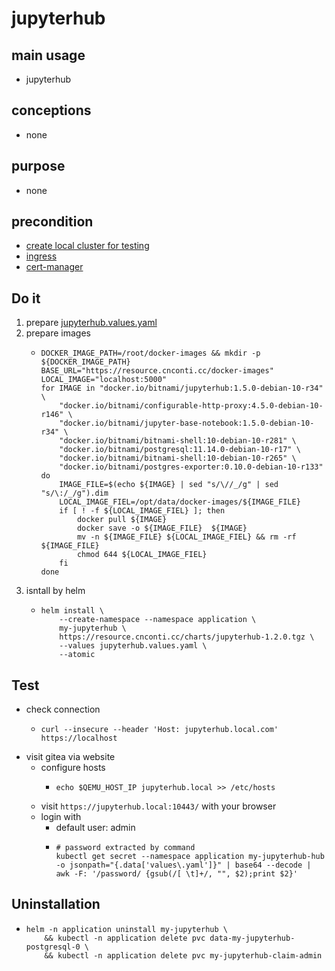 # jupyterhub

## main usage
* jupyterhub

## conceptions
* none

## purpose
* none

## precondition
* [create local cluster for testing](../create.local.cluster.with.kind.md)
* [ingress](../basic/ingress.nginx.md)
* [cert-manager](../basic/cert.manager.md)

## Do it
1. prepare [jupyterhub.values.yaml](resources/jupyterhub.values.uaml)
2. prepare images
    * ```shell
      DOCKER_IMAGE_PATH=/root/docker-images && mkdir -p ${DOCKER_IMAGE_PATH}
      BASE_URL="https://resource.cnconti.cc/docker-images"
      LOCAL_IMAGE="localhost:5000"
      for IMAGE in "docker.io/bitnami/jupyterhub:1.5.0-debian-10-r34" \
          "docker.io/bitnami/configurable-http-proxy:4.5.0-debian-10-r146" \
          "docker.io/bitnami/jupyter-base-notebook:1.5.0-debian-10-r34" \
          "docker.io/bitnami/bitnami-shell:10-debian-10-r281" \
          "docker.io/bitnami/postgresql:11.14.0-debian-10-r17" \
          "docker.io/bitnami/bitnami-shell:10-debian-10-r265" \
          "docker.io/bitnami/postgres-exporter:0.10.0-debian-10-r133"
      do
          IMAGE_FILE=$(echo ${IMAGE} | sed "s/\//_/g" | sed "s/\:/_/g").dim
          LOCAL_IMAGE_FIEL=/opt/data/docker-images/${IMAGE_FILE}
          if [ ! -f ${LOCAL_IMAGE_FIEL} ]; then
              docker pull ${IMAGE}
              docker save -o ${IMAGE_FILE}  ${IMAGE}
              mv -n ${IMAGE_FILE} ${LOCAL_IMAGE_FIEL} && rm -rf ${IMAGE_FILE}
              chmod 644 ${LOCAL_IMAGE_FIEL}
          fi
      done 
      ```
3. isntall by helm
    * ```shell
      helm install \
          --create-namespace --namespace application \
          my-jupyterhub \
          https://resource.cnconti.cc/charts/jupyterhub-1.2.0.tgz \
          --values jupyterhub.values.yaml \
          --atomic
      ```

## Test

* check connection
  * ```shell
    curl --insecure --header 'Host: jupyterhub.local.com' https://localhost
    ```
* visit gitea via website
   - configure hosts
     - ```shell
       echo $QEMU_HOST_IP jupyterhub.local >> /etc/hosts
       ```
   - visit `https://jupyterhub.local:10443/` with your browser
   - login with
     - default user: admin
     * ```shell
       # password extracted by command
       kubectl get secret --namespace application my-jupyterhub-hub -o jsonpath="{.data['values\.yaml']}" | base64 --decode | awk -F: '/password/ {gsub(/[ \t]+/, "", $2);print $2}'
       ```

## Uninstallation
* ```shell
  helm -n application uninstall my-jupyterhub \
      && kubectl -n application delete pvc data-my-jupyterhub-postgresql-0 \
      && kubectl -n application delete pvc my-jupyterhub-claim-admin
  ```